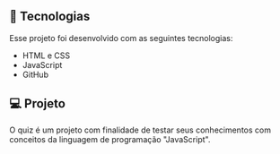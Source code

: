 ## 🚀 Tecnologias

Esse projeto foi desenvolvido com as seguintes tecnologias:

- HTML e CSS
- JavaScript
- GitHub

## 💻 Projeto

O quiz é um projeto com finalidade de testar seus conhecimentos com conceitos da linguagem de programação "JavaScript".

